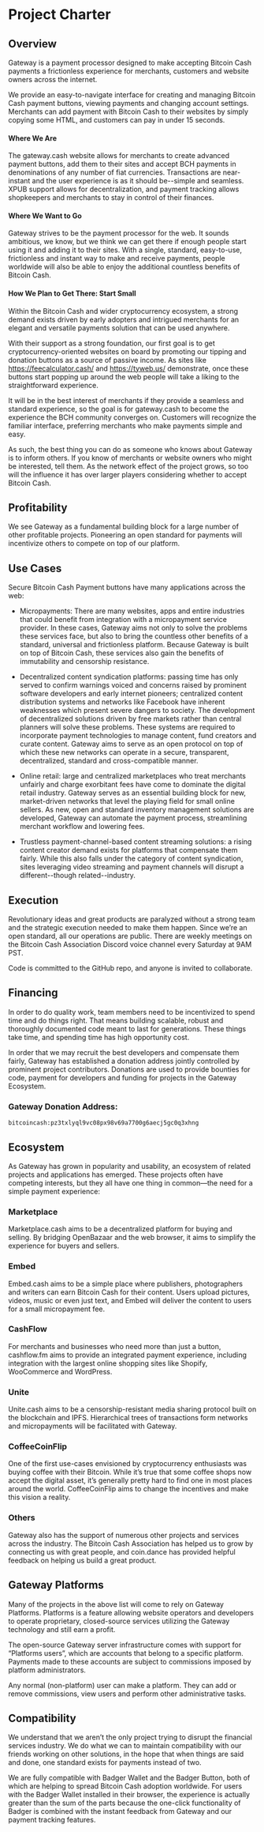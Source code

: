 # Project Charter

## Overview

Gateway is a payment processor designed to make accepting Bitcoin Cash payments a frictionless experience for merchants, customers and website owners across the internet.

We provide an easy-to-navigate interface for creating and managing Bitcoin Cash payment buttons, viewing payments and changing account settings. Merchants can add payment with Bitcoin Cash to their websites by simply copying some HTML, and customers can pay in under 15 seconds.

#### Where We Are

The gateway.cash website allows for merchants to create advanced payment buttons, add them to their sites and accept BCH payments in denominations of any number of fiat currencies. Transactions are near-instant and the user experience is as it should be--simple and seamless. XPUB support allows for decentralization, and payment tracking allows shopkeepers and merchants to stay in control of their finances.

#### Where We Want to Go

Gateway strives to be the payment processor for the web. It sounds ambitious, we know, but we think we can get there if enough people start using it and adding it to their sites. With a single, standard, easy-to-use, frictionless and instant way to make and receive payments, people worldwide will also be able to enjoy the additional countless benefits of Bitcoin Cash.

#### How We Plan to Get There: Start Small

Within the Bitcoin Cash and wider cryptocurrency ecosystem, a strong demand exists driven by early adopters and intrigued merchants for an elegant and versatile payments solution that can be used anywhere.

With their support as a strong foundation, our first goal is to get cryptocurrency-oriented websites on board by promoting our tipping and donation buttons as a source of passive income. As sites like https://feecalculator.cash/ and https://tyweb.us/ demonstrate, once these buttons start popping up around the web people will take a liking to the straightforward experience.

It will be in the best interest of merchants if they provide a seamless and standard experience, so the goal is for gateway.cash to become the experience the BCH community converges on. Customers will recognize the familiar interface, preferring merchants who make payments simple and easy.

As such, the best thing you can do as someone who knows about Gateway is to inform others. If you know of merchants or website owners who might be interested, tell them. As the network effect of the project grows, so too will the influence it has over larger players considering whether to accept Bitcoin Cash.

## Profitability

We see Gateway as a fundamental building block for a large number of other profitable projects. Pioneering an open standard for payments will incentivize others to compete on top of our platform.

## Use Cases

Secure Bitcoin Cash Payment buttons have many applications across the web:

- Micropayments: There are many websites, apps and entire industries that could benefit from integration with a micropayment service provider. In these cases, Gateway aims not only to solve the problems these services face, but also to bring the countless other benefits of a standard, universal and frictionless platform. Because Gateway is built on top of Bitcoin Cash, these services also gain the benefits of immutability and censorship resistance.

- Decentralized content syndication platforms: passing time has only served to confirm warnings voiced and concerns raised by prominent software developers and early internet pioneers; centralized content distribution systems and networks like Facebook have inherent weaknesses which present severe dangers to society. The development of decentralized solutions driven by free markets rather than central planners will solve these problems. These systems are required to incorporate payment technologies to manage content, fund creators and curate content. Gateway aims to serve as an open protocol on top of which these new networks can operate in a secure, transparent, decentralized, standard and cross-compatible manner.

- Online retail: large and centralized marketplaces who treat merchants unfairly and charge exorbitant fees have come to dominate the digital retail industry. Gateway serves as an essential building block for new, market-driven networks that level the playing field for small online sellers. As new, open and standard inventory management solutions are developed, Gateway can automate the payment process, streamlining merchant workflow and lowering fees.

- Trustless payment-channel-based content streaming solutions: a rising content creator demand exists for platforms that compensate them fairly. While this also falls under the category of content syndication, sites leveraging video streaming and payment channels will disrupt a different--though related--industry.

## Execution

Revolutionary ideas and great products are paralyzed without a strong team and the strategic execution needed to make them happen. Since we’re an open standard, all our operations are public. There are weekly meetings on the Bitcoin Cash Association Discord voice channel every Saturday at 9AM PST.

Code is committed to the GitHub repo, and anyone is invited to collaborate. 

## Financing

In order to do quality work, team members need to be incentivized to spend time and do things right. That means building scalable, robust and thoroughly documented code meant to last for generations. These things take time, and spending time has high opportunity cost.

In order that we may recruit the best developers and compensate them fairly, Gateway has established a donation address jointly controlled by prominent project contributors. Donations are used to provide bounties for code, payment for developers and funding for projects in the Gateway Ecosystem.

### Gateway Donation Address:

```
bitcoincash:pz3txlyql9vc08px98v69a7700g6aecj5gc0q3xhng
```

## Ecosystem

As Gateway has grown in popularity and usability, an ecosystem of related projects and applications has emerged. These projects often have competing interests, but they all have one thing in common—the need for a simple payment experience:

### Marketplace

Marketplace.cash aims to be a decentralized platform for buying and selling. By bridging OpenBazaar and the web browser, it aims to simplify the experience for buyers and sellers.

### Embed

Embed.cash aims to be a simple place where publishers, photographers and writers can earn Bitcoin Cash for their content. Users upload pictures, videos, music or even just text, and Embed will deliver the content to users for a small micropayment fee.

### CashFlow

For merchants and businesses who need more than just a button, cashflow.fm aims to provide an integrated payment experience, including integration with the largest online shopping sites like Shopify, WooCommerce and WordPress.

### Unite

Unite.cash aims to be a censorship-resistant media sharing protocol built on the blockchain and IPFS. Hierarchical trees of transactions form networks and micropayments will be facilitated with Gateway.

### CoffeeCoinFlip

One of the first use-cases envisioned by cryptocurrency enthusiasts was buying coffee with their Bitcoin. While it’s true that some coffee shops now accept the digital asset, it’s generally pretty hard to find one in most places around the world. CoffeeCoinFlip aims to change the incentives and make this vision a reality.

### Others

Gateway also has the support of numerous other projects and services across the industry. The Bitcoin Cash Association has helped us to grow by connecting us with great people, and coin.dance has provided helpful feedback on helping us build a great product.

## Gateway Platforms

Many of the projects in the above list will come to rely on Gateway Platforms. Platforms is a feature allowing website operators and developers to operate proprietary, closed-source services utilizing the Gateway technology and still earn a profit.

The open-source Gateway server infrastructure comes with support for “Platforms users”, which are accounts that belong to a specific platform. Payments made to these accounts are subject to commissions imposed by platform administrators.

Any normal (non-platform) user can make a platform. They can add or remove commissions, view users and perform other administrative tasks.

## Compatibility

We understand that we aren’t the only project trying to disrupt the financial services industry. We do what we can to maintain compatibility with our friends working on other solutions, in the hope that when things are said and done, one standard exists for payments instead of two.

We are fully compatible with Badger Wallet and the Badger Button, both of which are helping to spread Bitcoin Cash adoption worldwide. For users with the Badger Wallet installed in their browser, the experience is actually greater than the sum of the parts because the one-click functionality of Badger is combined with the instant feedback from Gateway and our payment tracking features.
